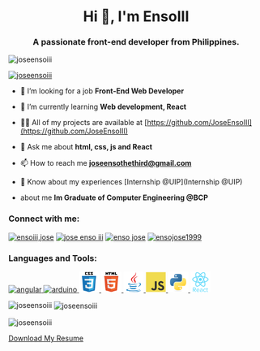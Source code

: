 <h1 align="center">Hi 👋, I'm EnsoIII</h1>
<h3 align="center">A passionate front-end developer from Philippines.</h3>

<p align="left"> <img src="https://komarev.com/ghpvc/?username=joseensoiii&label=Profile%20views&color=0e75b6&style=flat" alt="joseensoiii" /> </p>

<p align="left"> <a href="https://github.com/ryo-ma/github-profile-trophy"><img src="https://github-profile-trophy.vercel.app/?username=joseensoiii" alt="joseensoiii" /></a> </p>

- 🔭 I’m looking for a job **Front-End Web Developer**

- 🌱 I’m currently learning **Web development, React**

- 👨‍💻 All of my projects are available at [https://github.com/JoseEnsoIII](https://github.com/JoseEnsoIII)

- 💬 Ask me about **html, css, js and React**

- 📫 How to reach me **joseensothethird@gmail.com**

- 📄 Know about my experiences [Internship @UIP](Internship @UIP)

- about me **Im Graduate of Computer Engineering @BCP**

<h3 align="left">Connect with me:</h3>
<p align="left">
<a href="https://twitter.com/ensoiii,jose" target="blank"><img align="center" src="https://raw.githubusercontent.com/rahuldkjain/github-profile-readme-generator/master/src/images/icons/Social/twitter.svg" alt="ensoiii,jose" height="30" width="40" /></a>
<a href="https://linkedin.com/in/jose enso iii" target="blank"><img align="center" src="https://raw.githubusercontent.com/rahuldkjain/github-profile-readme-generator/master/src/images/icons/Social/linked-in-alt.svg" alt="jose enso iii" height="30" width="40" /></a>
<a href="https://fb.com/enso jose" target="blank"><img align="center" src="https://raw.githubusercontent.com/rahuldkjain/github-profile-readme-generator/master/src/images/icons/Social/facebook.svg" alt="enso jose" height="30" width="40" /></a>
<a href="https://instagram.com/ensojose1999" target="blank"><img align="center" src="https://raw.githubusercontent.com/rahuldkjain/github-profile-readme-generator/master/src/images/icons/Social/instagram.svg" alt="ensojose1999" height="30" width="40" /></a>
</p>

<h3 align="left">Languages and Tools:</h3>
<p align="left"> <a href="https://angular.io" target="_blank" rel="noreferrer"> <img src="https://angular.io/assets/images/logos/angular/angular.svg" alt="angular" width="40" height="40"/> </a> <a href="https://www.arduino.cc/" target="_blank" rel="noreferrer"> <img src="https://cdn.worldvectorlogo.com/logos/arduino-1.svg" alt="arduino" width="40" height="40"/> </a> <a href="https://www.w3schools.com/css/" target="_blank" rel="noreferrer"> <img src="https://raw.githubusercontent.com/devicons/devicon/master/icons/css3/css3-original-wordmark.svg" alt="css3" width="40" height="40"/> </a> <a href="https://www.w3.org/html/" target="_blank" rel="noreferrer"> <img src="https://raw.githubusercontent.com/devicons/devicon/master/icons/html5/html5-original-wordmark.svg" alt="html5" width="40" height="40"/> </a> <a href="https://www.java.com" target="_blank" rel="noreferrer"> <img src="https://raw.githubusercontent.com/devicons/devicon/master/icons/java/java-original.svg" alt="java" width="40" height="40"/> </a> <a href="https://developer.mozilla.org/en-US/docs/Web/JavaScript" target="_blank" rel="noreferrer"> <img src="https://raw.githubusercontent.com/devicons/devicon/master/icons/javascript/javascript-original.svg" alt="javascript" width="40" height="40"/> </a> <a href="https://www.python.org" target="_blank" rel="noreferrer"> <img src="https://raw.githubusercontent.com/devicons/devicon/master/icons/python/python-original.svg" alt="python" width="40" height="40"/> </a> <a href="https://reactjs.org/" target="_blank" rel="noreferrer"> <img src="https://raw.githubusercontent.com/devicons/devicon/master/icons/react/react-original-wordmark.svg" alt="react" width="40" height="40"/> </a> </p>

<p><img align="left" src="https://github-readme-stats.vercel.app/api/top-langs?username=joseensoiii&show_icons=true&locale=en&layout=compact" alt="joseensoiii" /></p>

<p>&nbsp;<img align="center" src="https://github-readme-stats.vercel.app/api?username=joseensoiii&show_icons=true&locale=en" alt="joseensoiii" /></p>

<p><img align="center" src="https://github-readme-streak-stats.herokuapp.com/?user=joseensoiii&" alt="joseensoiii" /></p>


<a href="Resume/EnsoIII" download class="download-button">Download My Resume</a>
